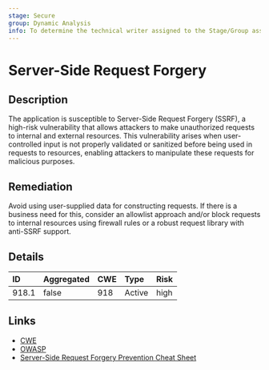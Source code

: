 ```yaml
---
stage: Secure
group: Dynamic Analysis
info: To determine the technical writer assigned to the Stage/Group associated with this page, see https://handbook.gitlab.com/handbook/product/ux/technical-writing/#assignments
---
```


# Server-Side Request Forgery

## Description

The application is susceptible to Server-Side Request Forgery (SSRF), a high-risk vulnerability
that allows attackers to make unauthorized requests to internal and external resources. This
vulnerability arises when user-controlled input is not properly validated or sanitized before
being used in requests to resources, enabling attackers to manipulate these requests for
malicious purposes.

## Remediation

Avoid using user-supplied data for constructing requests. If there is a business need for this,
consider an allowlist approach and/or block requests to internal resources using firewall
rules or a robust request library with anti-SSRF support.

## Details

| ID | Aggregated | CWE | Type | Risk |
|:---|:--------|:--------|:--------|:--------|
| 918.1 | false | 918 | Active | high |

## Links

- [CWE](https://cwe.mitre.org/data/definitions/918.html)
- [OWASP](https://owasp.org/www-community/attacks/Server_Side_Request_Forgery)
- [Server-Side Request Forgery Prevention Cheat Sheet](https://cheatsheetseries.owasp.org/cheatsheets/Server_Side_Request_Forgery_Prevention_Cheat_Sheet.html)
